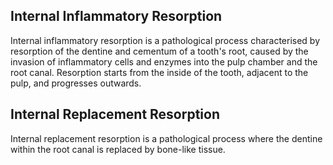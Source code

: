 ## Internal Inflammatory Resorption
Internal inflammatory resorption is a pathological process characterised by resorption of the dentine and cementum of a tooth's root, caused by the invasion of inflammatory cells and enzymes into the pulp chamber and the root canal. Resorption starts from the inside of the tooth, adjacent to the pulp, and progresses outwards.

## Internal Replacement Resorption
Internal replacement resorption is a pathological process where the dentine within the root canal is replaced by bone-like tissue.